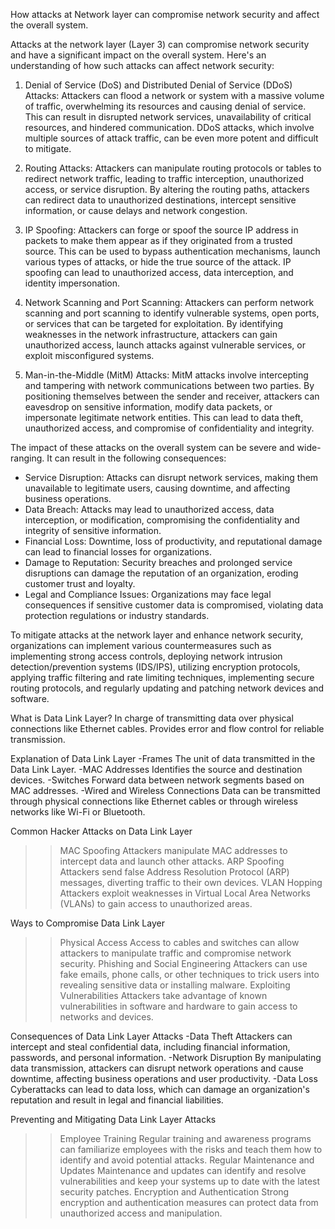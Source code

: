 
How attacks at Network layer can compromise network security and affect the overall system.

Attacks at the network layer (Layer 3) can compromise network security and have a significant impact on the overall system. Here's an understanding of how such attacks can affect network security:

1. Denial of Service (DoS) and Distributed Denial of Service (DDoS) Attacks: Attackers can flood a network or system with a massive volume of traffic, overwhelming its resources and causing denial of service. This can result in disrupted network services, unavailability of critical resources, and hindered communication. DDoS attacks, which involve multiple sources of attack traffic, can be even more potent and difficult to mitigate.

2. Routing Attacks: Attackers can manipulate routing protocols or tables to redirect network traffic, leading to traffic interception, unauthorized access, or service disruption. By altering the routing paths, attackers can redirect data to unauthorized destinations, intercept sensitive information, or cause delays and network congestion.

3. IP Spoofing: Attackers can forge or spoof the source IP address in packets to make them appear as if they originated from a trusted source. This can be used to bypass authentication mechanisms, launch various types of attacks, or hide the true source of the attack. IP spoofing can lead to unauthorized access, data interception, and identity impersonation.

4. Network Scanning and Port Scanning: Attackers can perform network scanning and port scanning to identify vulnerable systems, open ports, or services that can be targeted for exploitation. By identifying weaknesses in the network infrastructure, attackers can gain unauthorized access, launch attacks against vulnerable services, or exploit misconfigured systems.

5. Man-in-the-Middle (MitM) Attacks: MitM attacks involve intercepting and tampering with network communications between two parties. By positioning themselves between the sender and receiver, attackers can eavesdrop on sensitive information, modify data packets, or impersonate legitimate network entities. This can lead to data theft, unauthorized access, and compromise of confidentiality and integrity.

The impact of these attacks on the overall system can be severe and wide-ranging. It can result in the following consequences:

- Service Disruption: Attacks can disrupt network services, making them unavailable to legitimate users, causing downtime, and affecting business operations.
- Data Breach: Attacks may lead to unauthorized access, data interception, or modification, compromising the confidentiality and integrity of sensitive information.
- Financial Loss: Downtime, loss of productivity, and reputational damage can lead to financial losses for organizations.
- Damage to Reputation: Security breaches and prolonged service disruptions can damage the reputation of an organization, eroding customer trust and loyalty.
- Legal and Compliance Issues: Organizations may face legal consequences if sensitive customer data is compromised, violating data protection regulations or industry standards.

To mitigate attacks at the network layer and enhance network security, organizations can implement various countermeasures such as implementing strong access controls, deploying network intrusion detection/prevention systems (IDS/IPS), utilizing encryption protocols, applying traffic filtering and rate limiting techniques, implementing secure routing protocols, and regularly updating and patching network devices and software.

What is Data Link Layer?
In charge of transmitting data over physical connections like Ethernet cables. Provides error and flow control for reliable transmission.

Explanation of Data Link Layer
-Frames
The unit of data transmitted in the Data Link Layer.
-MAC Addresses
Identifies the source and destination devices.
-Switches
Forward data between network segments based on MAC addresses.
-Wired and Wireless Connections
Data can be transmitted through physical connections like Ethernet cables or through wireless networks like Wi-Fi or Bluetooth.

Common Hacker Attacks on Data Link Layer
>>MAC Spoofing
Attackers manipulate MAC addresses to intercept data and launch other attacks.
>>ARP Spoofing
Attackers send false Address Resolution Protocol (ARP) messages, diverting traffic to their own devices.
>>VLAN Hopping
Attackers exploit weaknesses in Virtual Local Area Networks (VLANs) to gain access to unauthorized areas.

Ways to Compromise Data Link Layer
>>Physical Access
Access to cables and switches can allow attackers to manipulate traffic and compromise network security.
>>Phishing and Social Engineering
Attackers can use fake emails, phone calls, or other techniques to trick users into revealing sensitive data or installing malware.
>>Exploiting Vulnerabilities
Attackers take advantage of known vulnerabilities in software and hardware to gain access to networks and devices.

Consequences of Data Link Layer Attacks
-Data Theft
Attackers can intercept and steal confidential data, including financial information, passwords, and personal information.
-Network Disruption
By manipulating data transmission, attackers can disrupt network operations and cause downtime, affecting business operations and user productivity.
-Data Loss
Cyberattacks can lead to data loss, which can damage an organization's reputation and result in legal and financial liabilities.

Preventing and Mitigating Data Link Layer Attacks
>>Employee Training
Regular training and awareness programs can familiarize employees with the risks and teach them how to identify and avoid potential attacks.
>>Regular Maintenance and Updates
Maintenance and updates can identify and resolve vulnerabilities and keep your systems up to date with the latest security patches.
>>Encryption and Authentication
Strong encryption and authentication measures can protect data from unauthorized access and manipulation.
